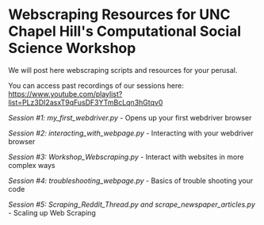 # Webscraping Resources for UNC Chapel Hill's Computational Social Science Workshop
We will post here webscraping scripts and resources for your perusal. 

You can access past recordings of our sessions here: https://www.youtube.com/playlist?list=PLz3DI2asxT9qFusDF3YTmBcLqn3hGtqv0

*Session #1: my_first_webdriver.py* - Opens up your first webdriver browser

*Session #2: interacting_with_webpage.py* - Interacting with your webdriver browser

*Session #3: Workshop_Webscraping.py* - Interact with websites in more complex ways

*Session #4: troubleshooting_webpage.py* - Basics of trouble shooting your code

*Session #5: Scraping_Reddit_Thread.py and scrape_newspaper_articles.py* - Scaling up Web Scraping
